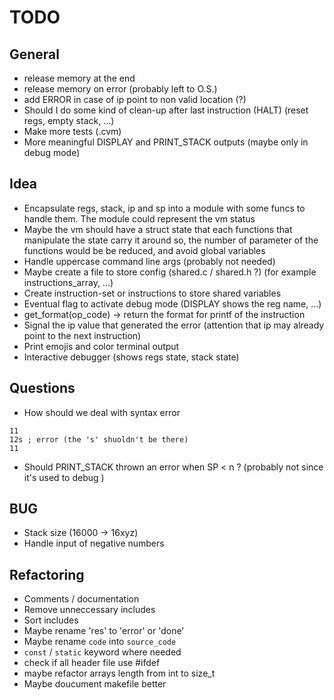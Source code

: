 # TODO

## General
- release memory at the end
- release memory on error (probably left to O.S.)
- add ERROR in case of ip point to non valid location (?)
- Should I do some kind of clean-up after last instruction (HALT) (reset regs, empty stack, ...)
- Make more tests (.cvm)
- More meaningful DISPLAY and PRINT_STACK outputs (maybe only in debug mode)


## Idea
- Encapsulate regs, stack, ip and sp into a module with some funcs to handle them.
The module could represent the vm status
- Maybe the vm should have a struct state that each
functions that manipulate the state carry it around
so, the number of parameter of the functions would be
be reduced, and avoid global variables
- Handle uppercase command line args (probably not needed)
- Maybe create a file to store config (shared.c / shared.h ?) (for example instructions_array, ...)
- Create instruction-set or instructions to store shared variables
- Eventual flag to activate debug mode (DISPLAY shows the reg name, ...)
- get_format(op_code) -> return the format for printf of the instruction
- Signal the ip value that generated the error (attention that ip may already point to the next instruction)
- Print emojis and color terminal output
- Interactive debugger (shows regs state, stack state)


## Questions
- How should we deal with syntax error
```
11
12s ; error (the 's' shuoldn't be there)
11
```
- Should PRINT_STACK thrown an error when SP < n ? (probably not since it's used to debug )


## BUG
- Stack size (16000 -> 16xyz)
- Handle input of negative numbers


## Refactoring
- Comments / documentation
- Remove unneccessary includes
- Sort includes
- Maybe rename 'res' to 'error' or 'done'
- Maybe rename `code` into `source_code`
- `const` / `static` keyword where needed
- check if all header file use #ifdef
- maybe refactor arrays length from int to size_t
- Maybe doucument makefile better
